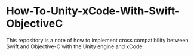 # How-To-Unity-xCode-With-Swift-ObjectiveC
This repository is a note of how to implement cross compatibility between Swift and Objective-C with the Unity engine and xCode.
